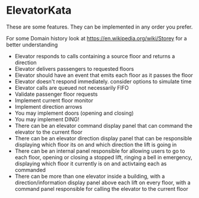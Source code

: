 # ElevatorKata
These are some features. They can be implemented in any order you prefer.

For some Domain history look at https://en.wikipedia.org/wiki/Storey for a better understanding

* Elevator responds to calls containing a source floor and returns a direction
* Elevator delivers passengers to requested floors
* Elevator should have an event that emits each floor as it passes the floor
* Elevator doesn't respond immediately. consider options to simulate time
* Elevator calls are queued not necessarily FIFO
* Validate passenger floor requests
* Implement current floor monitor
* Implement direction arrows
* You may implement doors (opening and closing)
* You may implement DING!
* There can be an elevator command display panel that can command the elevator to the current floor
* There can be an elevator direction display panel that can be responsible displaying which floor its on and which direction the lift is going in
* There can be an internal panel responsible for allowing users to go to each floor, opening or closing a stopped lift, ringing a bell in emergency, displaying which floor it currently is on and activtaing each as commanded
* There can be more than one elevator inside a building, with a direction/information display panel above each lift on every floor, with a command panel responsible for calling the elevator to the current floor
